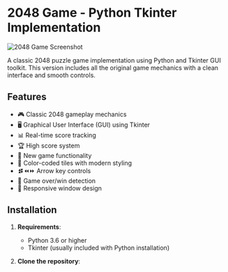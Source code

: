# 2048 Game - Python Tkinter Implementation

![2048 Game Screenshot](screenshot.png) <!-- Add a screenshot if available -->

A classic 2048 puzzle game implementation using Python and Tkinter GUI toolkit. This version includes all the original game mechanics with a clean interface and smooth controls.

## Features

- 🎮 Classic 2048 gameplay mechanics
- 🖥️ Graphical User Interface (GUI) using Tkinter
- 📊 Real-time score tracking
- 🏆 High score system
- 🔄 New game functionality
- 🎨 Color-coded tiles with modern styling
- ⏫⏬⏪⏩ Arrow key controls
- 🚨 Game over/win detection
- 📱 Responsive window design

## Installation

1. **Requirements**:
   - Python 3.6 or higher
   - Tkinter (usually included with Python installation)

2. **Clone the repository**:
   ```bash
   
